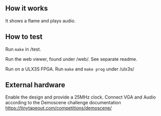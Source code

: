 <!---

This file is used to generate your project datasheet. Please fill in the information below and delete any unused
sections.

You can also include images in this folder and reference them in the markdown. Each image must be less than
512 kb in size, and the combined size of all images must be less than 1 MB.
-->

## How it works

It shows a flame and plays audio.

## How to test

Run `make` in /test.

Run the web viewer, found under /web/. See separate readme.

Run on a ULX3S FPGA. Run `make` and `make prog` under /ulx3s/

## External hardware

Enable the design and provide a 25MHz clock. Connect VGA and Audio according to the Demoscene challenge documentation https://tinytapeout.com/competitions/demoscene/

